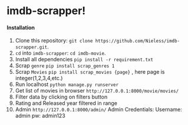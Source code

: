 # imdb-scrapper!

#### Installation
1.  Clone this repository:  `git clone https://github.com/Nieless/imdb-scrapper.git`.
2. `cd`  into  `imdb-scrapper`:  `cd imdb-movie`.
3. Install all dependencies `pip install -r requirement.txt`
4. Scrap `genre` `pip install scrap_genres 1`
5. Scrap `Movies` `pip install scrap_movies {page}` , here page is integer(1,2,3,4,etc.)
6. Run localhost `python manage.py runserver`
7. Get list of movies in browser `http://127.0.0.1:8000/movie/movies/`
8. Filter data by clicking on filters button
9. Rating and Released year filtered in range
10. Admin `http://127.0.0.1:8000/admin/`
Admin Credentials:
Username: admin
pw: admin123

